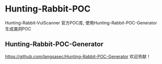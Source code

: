 # Hunting-Rabbit-POC
Hunting-Rabbit-VulScanner 官方POC库, 使用Hunting-Rabbit-POC-Generator生成漏洞POC

## Hunting-Rabbit-POC-Generator

https://github.com/langsasec/Hunting-Rabbit-POC-Generator
欢迎贡献！
